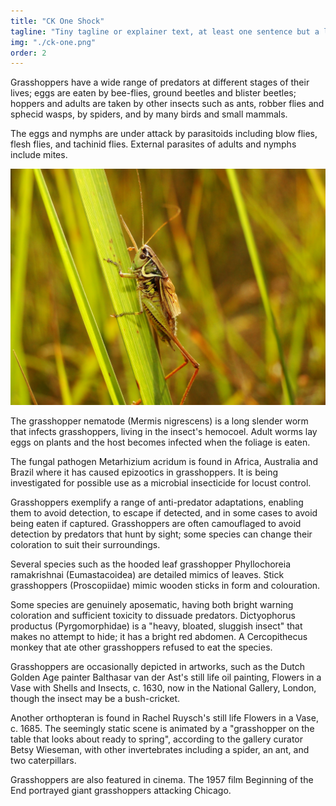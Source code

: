 ```yaml
---
title: "CK One Shock"
tagline: "Tiny tagline or explainer text, at least one sentence but a long one."
img: "./ck-one.png"
order: 2
---
```


Grasshoppers have a wide range of predators at different stages of their lives; eggs are eaten by bee-flies, ground beetles and blister beetles; hoppers and adults are taken by other insects such as ants, robber flies and sphecid wasps, by spiders, and by many birds and small mammals.

The eggs and nymphs are under attack by parasitoids including blow flies, flesh flies, and tachinid flies. External parasites of adults and nymphs include mites.

![Grasshopper](grasshopper.jpg "Grasshopper")

The grasshopper nematode (Mermis nigrescens) is a long slender worm that infects grasshoppers, living in the insect's hemocoel. Adult worms lay eggs on plants and the host becomes infected when the foliage is eaten.

The fungal pathogen Metarhizium acridum is found in Africa, Australia and Brazil where it has caused epizootics in grasshoppers. It is being investigated for possible use as a microbial insecticide for locust control.

Grasshoppers exemplify a range of anti-predator adaptations, enabling them to avoid detection, to escape if detected, and in some cases to avoid being eaten if captured. Grasshoppers are often camouflaged to avoid detection by predators that hunt by sight; some species can change their coloration to suit their surroundings.

Several species such as the hooded leaf grasshopper Phyllochoreia ramakrishnai (Eumastacoidea)  are detailed mimics of leaves. Stick grasshoppers (Proscopiidae) mimic wooden sticks in form and colouration.

Some species are genuinely aposematic, having both bright warning coloration and sufficient toxicity to dissuade predators. Dictyophorus productus (Pyrgomorphidae) is a "heavy, bloated, sluggish insect" that makes no attempt to hide; it has a bright red abdomen. A Cercopithecus monkey that ate other grasshoppers refused to eat the species.

Grasshoppers are occasionally depicted in artworks, such as the Dutch Golden Age painter Balthasar van der Ast's still life oil painting, Flowers in a Vase with Shells and Insects, c. 1630, now in the National Gallery, London, though the insect may be a bush-cricket.

Another orthopteran is found in Rachel Ruysch's still life Flowers in a Vase, c. 1685. The seemingly static scene is animated by a "grasshopper on the table that looks about ready to spring", according to the gallery curator Betsy Wieseman, with other invertebrates including a spider, an ant, and two caterpillars.

Grasshoppers are also featured in cinema. The 1957 film Beginning of the End portrayed giant grasshoppers attacking Chicago.